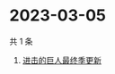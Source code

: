 # 2023-03-05

共 1 条

<!-- BEGIN ZHIHUSEARCH -->
<!-- 最后更新时间 Sun Mar 05 2023 09:15:28 GMT+0800 (China Standard Time) -->
1. [进击的巨人最终季更新](https://www.zhihu.com/search?q=进击的巨人最终季更新)
<!-- END ZHIHUSEARCH -->
